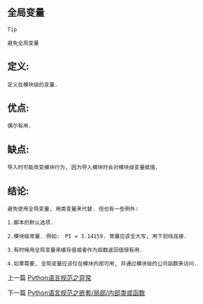 <!--
author: 老A在Coding
date: 2019-02-12 
title: Python语言规范之全局变量
tags: Python3,风格指南
category: Python3,python
status: publish
summary: Python语言规范之全局变量
-->

## 全局变量

```Tip```
```
避免全局变量
```

## 定义:
```
定义在模块级的变量.
```

## 优点:
```
偶尔有用.
```

## 缺点:
```
导入时可能改变模块行为, 因为导入模块时会对模块级变量赋值.
```

## 结论:
```
避免使用全局变量, 用类变量来代替. 但也有一些例外:
```

```
1.脚本的默认选项.

2.模块级常量. 例如:　PI = 3.14159. 常量应该全大写, 用下划线连接.

3.有时候用全局变量来缓存值或者作为函数返回值很有用.

4.如果需要, 全局变量应该仅在模块内部可用, 并通过模块级的公共函数来访问.
```

上一篇 [Python语言规范之异常](http://www.imlaoa.com/blog/py3-language-style4.html)

下一篇 [Python语言规范之嵌套/局部/内部类或函数](http://www.imlaoa.com/blog/py3-language-style6.html)
